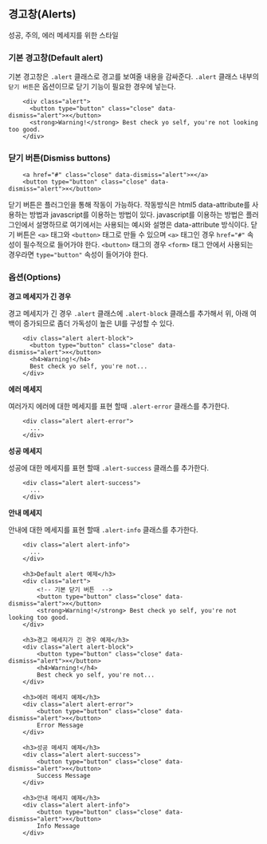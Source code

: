 <!--
layout: 'post'
section: 'Cornerstone Framework'
title: 'Alerts'
outline: '성공, 주의, 에러 메세지를 위한 스타일. 기본 경고창은 .alert 클래스로 경고를 보여줄 내용을 감싸준다. .alert 클래스 내부의 닫기 버튼은 옵션이므로 닫기 기능이 필요한 경우에 넣는다. 닫기 버튼은 플러그인을 통해 작동이 가능하다. 작동방식은 html5 data-attribute를 사용하는 방법과 javascript를 이용하는 방법이 있다...'
date: '2012-11-16'
tagstr: 'widget'
order: '[4, 2, 8]'
thumbnail: '4.2.08.arert.png'
-->

## 경고창(Alerts)

성공, 주의, 에러 메세지를 위한 스타일

### 기본 경고창(Default alert)

기본 경고창은 `.alert` 클래스로 경고를 보여줄 내용을 감싸준다. `.alert` 클래스 내부의  `닫기 버튼`은 옵션이므로 닫기 기능이 필요한 경우에 넣는다.

```
	<div class="alert">
	  <button type="button" class="close" data-dismiss="alert">×</button>
	  <strong>Warning!</strong> Best check yo self, you're not looking too good.
	</div>
```

### 닫기 버튼(Dismiss buttons)

``` 
    <a href="#" class="close" data-dismiss="alert">×</a>
    <button type="button" class="close" data-dismiss="alert">×</button>
```

닫기 버튼은 플러그인을 통해 작동이 가능하다. 작동방식은 html5 data-attribute를 사용하는 방법과 javascript를 이용하는 방법이 있다. javascript를 이용하는 방법은 플러그인에서 설명하므로 여기에서는 사용되는 예시와 설명은 data-attribute 방식이다. 닫기 버튼은 `<a>` 태그와 `<button>` 태그로 만들 수 있으며 `<a>` 태그인 경우 `href="#"` 속성이 필수적으로 들어가야 한다. `<button>` 태그의 경우 `<form>` 태그 안에서 사용되는 경우라면 `type="button"`  속성이 들어가야 한다.

### 옵션(Options)

__경고 메세지가 긴 경우__

경고 메세지가 긴 경우 `.alert` 클래스에 `.alert-block` 클래스를 추가해서 위, 아래 여백이 증가되므로 좀더 가독성이 높은 UI를 구성할 수 있다.

```
	<div class="alert alert-block">
	  <button type="button" class="close" data-dismiss="alert">×</button>
	  <h4>Warning!</h4>
	  Best check yo self, you're not...
	</div>
```

__에러 메세지__

여러가지 에러에 대한 메세지를 표현 할때 `.alert-error` 클래스를 추가한다.

```
	<div class="alert alert-error">
	  ...
	</div>
```

__성공 메세지__

성공에 대한 메세지를 표현 할때 `.alert-success` 클래스를 추가한다.

```
	<div class="alert alert-success">
	  ...
	</div>
```

__안내 메세지__

안내에 대한 메세지를 표현 할때 `.alert-info` 클래스를 추가한다.

```
	<div class="alert alert-info">
	  ...
	</div>
```

``` cm, { 'iframe-height': '619px' }
	<h3>Default alert 예제</h3>
    <div class="alert">
    	<!-- 기본 닫기 버튼  -->
        <button type="button" class="close" data-dismiss="alert">×</button>
        <strong>Warning!</strong> Best check yo self, you're not looking too good.
    </div>

	<h3>경고 메세지가 긴 경우 예제</h3>
	<div class="alert alert-block">
        <button type="button" class="close" data-dismiss="alert">×</button>
        <h4>Warning!</h4>
        Best check yo self, you're not...
    </div>

	<h3>에러 메세지 예제</h3>
	<div class="alert alert-error">
		<button type="button" class="close" data-dismiss="alert">×</button>
   		Error Message
    </div>
	
	<h3>성공 메세지 예제</h3>
	<div class="alert alert-success">
		<button type="button" class="close" data-dismiss="alert">×</button>
   		Success Message
    </div>

	<h3>안내 메세지 예제</h3>
	<div class="alert alert-info">
		<button type="button" class="close" data-dismiss="alert">×</button>
    	Info Message
    </div>
```